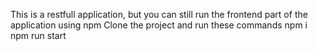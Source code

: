 This is a restfull application, but you can still run the frontend part of the application using npm
Clone the project and run these commands
npm i
npm run start
